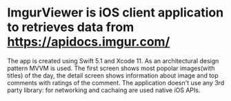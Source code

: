 # ImgurViewer is iOS client application to retrieves data from https://apidocs.imgur.com/ 
The app is created using Swift 5.1 and Xcode 11.
As an architectural design pattern MVVM is used. The first screen shows most popolar images(with titles) of the day, the detail screen shows information about image and top comments with ratings of the comment.
The application doesn't use any 3rd party library: for networking and cachaing are used native iOS APIs.

